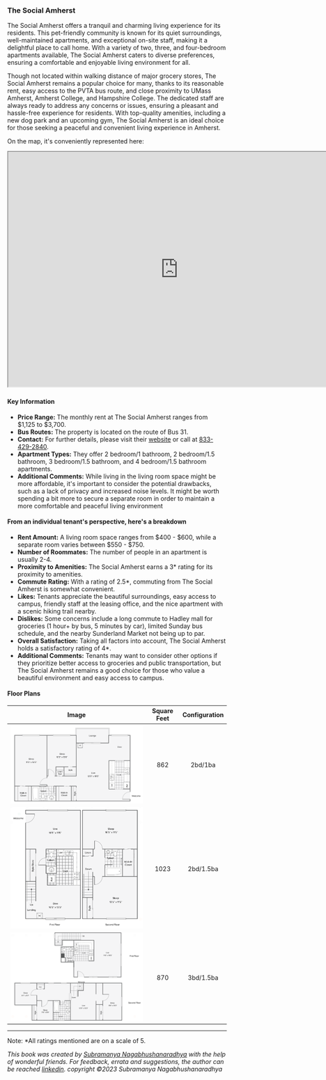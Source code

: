 ### The Social Amherst
The Social Amherst offers a tranquil and charming living experience for its residents. This pet-friendly community is known for its quiet surroundings, well-maintained apartments, and exceptional on-site staff, making it a delightful place to call home. With a variety of two, three, and four-bedroom apartments available, The Social Amherst caters to diverse preferences, ensuring a comfortable and enjoyable living environment for all.

Though not located within walking distance of major grocery stores, The Social Amherst remains a popular choice for many, thanks to its reasonable rent, easy access to the PVTA bus route, and close proximity to UMass Amherst, Amherst College, and Hampshire College. The dedicated staff are always ready to address any concerns or issues, ensuring a pleasant and hassle-free experience for residents. With top-quality amenities, including a new dog park and an upcoming gym, The Social Amherst is an ideal choice for those seeking a peaceful and convenient living experience in Amherst.

On the map, it's conveniently represented here:
<iframe src="https://www.google.com/maps/d/embed?mid=1WGcUcz4J_MJniWcqP_F8GpFdlwRgV78&ehbc=2E312F" width="780" height="540"></iframe>

#### Key Information
- **Price Range:** The monthly rent at The Social Amherst ranges from $1,125 to $3,700.
- **Bus Routes:** The property is located on the route of Bus 31.
- **Contact:** For further details, please visit their [website](https://www.thesocialamherst.com) or call at [833-429-2840](tel:833-429-2840).
- **Apartment Types:** They offer 2 bedroom/1 bathroom, 2 bedroom/1.5 bathroom, 3 bedroom/1.5 bathroom, and 4 bedroom/1.5 bathroom apartments.
- **Additional Comments:** While living in the living room space might be more affordable, it's important to consider the potential drawbacks, such as a lack of privacy and increased noise levels. It might be worth spending a bit more to secure a separate room in order to maintain a more comfortable and peaceful living environment

#### From an individual tenant's perspective, here's a breakdown
- **Rent Amount:** A living room space ranges from $400 - $600, while a separate room varies between $550 - $750.
- **Number of Roommates:** The number of people in an apartment is usually 2-4.
- **Proximity to Amenities:** The Social Amherst earns a 3* rating for its proximity to amenities.
- **Commute Rating:** With a rating of 2.5*, commuting from The Social Amherst is somewhat convenient.
- **Likes:** Tenants appreciate the beautiful surroundings, easy access to campus, friendly staff at the leasing office, and the nice apartment with a scenic hiking trail nearby.
- **Dislikes:** Some concerns include a long commute to Hadley mall for groceries (1 hour+ by bus, 5 minutes by car), limited Sunday bus schedule, and the nearby Sunderland Market not being up to par.
- **Overall Satisfaction:** Taking all factors into account, The Social Amherst holds a satisfactory rating of 4*.
- **Additional Comments:** Tenants may want to consider other options if they prioritize better access to groceries and public transportation, but The Social Amherst remains a good choice for those who value a beautiful environment and easy access to campus.

#### Floor Plans
| Image | Square Feet | Configuration |
| :---: | :---: | :---: |
| ![Floor Plan 1](/assets/the_social_amherst_floorplan_1.png) | 862 | 2bd/1ba |
| ![Floor Plan 2](/assets/the_social_amherst_floorplan_2.png) | 1023 | 2bd/1.5ba |
| ![Floor Plan 3](/assets/the_social_amherst_floorplan_3.png) | 870 | 3bd/1.5ba |

---
Note: 
*All ratings mentioned are on a scale of 5.

*This book was created by [Subramanya Nagabhushanaradhya](https://subramanya.ai) with the help of wonderful friends. For feedback, errata and suggestions, the author can be reached [linkedin](https://www.linkedin.com/in/nsubramanya). copyright ©2023 Subramanya Nagabhushanaradhya*